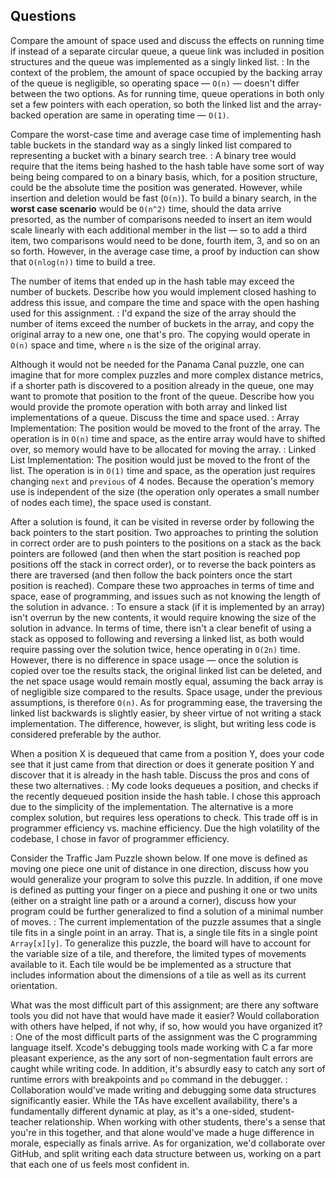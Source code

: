 ## Questions ##

Compare the amount of space used and discuss the effects on running time if instead of a separate circular queue, a queue link was included in position structures and the queue was implemented as a singly linked list.
: In the context of the problem, the amount of space occupied by the backing array of the queue is negligible, so operating space — `O(n)` — doesn't differ between the two options. As for running time, queue operations in both only set a few pointers with each operation, so both the linked list and the array-backed operation are same in operating time — `O(1)`.

Compare the worst-case time and average case time of implementing hash table buckets in the standard way as a singly linked list compared to representing a bucket with a binary search tree.
: A binary tree would require that the items being hashed to the hash table have some sort of way being being compared to on a binary basis, which, for a position structure, could be the absolute time the position was generated. However, while insertion and deletion would be fast (`O(n)`). To build a binary search, in the **worst case scenario** would be `O(n^2)` time, should the data arrive presorted, as the number of comparisons needed to insert an item would scale linearly with each additional member in the list — so to add a third item, two comparisons would need to be done, fourth item, 3, and so on an so forth. However, in the average case time, a proof by induction can show that `O(nlog(n))` time to build a tree.

The number of items that ended up in the hash table may exceed the number of buckets. Describe how you would implement closed hashing to address this issue, and compare the time and space with the open hashing used for this assignment.
: I'd expand the size of the array should the number of items exceed the number of buckets in the array, and copy the original array to a new one, one that's pro. The copying would operate in `O(n)` space and time, where `n` is the size of the original array.

Although it would not be needed for the Panama Canal puzzle, one can imagine that for more complex puzzles and more complex distance metrics, if a shorter path is discovered to a position already in the queue, one may want to promote that position to the front of the queue. Describe how you would provide the promote operation with both array and linked list implementations of a queue. Discuss the time and space used.
: Array Implementation: The position would be moved to the front of the array. The operation is in `O(n)` time and space, as the entire array would have to shifted over, so memory would have to be allocated for moving the array.
: Linked List Implementation: The position would just be moved to the front of the list. The operation is in `O(1)` time and space, as the operation just requires changing `next` and `previous` of 4 nodes. Because the operation's memory use is independent of the size (the operation only operates a small number of nodes each time), the space used is constant.

After a solution is found, it can be visited in reverse order by following the back pointers to the start position. Two approaches to printing the solution in correct order are to push pointers to the positions on a stack as the back pointers are followed (and then when the start position is reached pop positions off the stack in correct order), or to reverse the back pointers as there are traversed (and then follow the back pointers once the start position is reached). Compare these two approaches in terms of time and space, ease of programming, and issues such as not knowing the length of the solution in advance.
: To ensure a stack (if it is implemented by an array) isn't overrun by the new contents, it would require knowing the size of the solution in advance. In terms of time, there isn't a clear benefit of using a stack as opposed to following and reversing a linked list, as both would require passing over the solution twice, hence operating in `O(2n)` time. However, there is no difference in space usage — once the solution is copied over toe the results stack, the original linked list can be deleted, and the net space usage would remain mostly equal, assuming the back array is of negligible size compared to the results. Space usage, under the previous assumptions, is therefore `O(n)`. As for programming ease, the traversing the linked list backwards is slightly easier, by sheer virtue of not writing a stack implementation. The difference, however, is slight, but writing less code is considered preferable by the author.

When a position X is dequeued that came from a position Y, does your code see that it just came from that direction or does it generate position Y and discover that it is already in the hash table. Discuss the pros and cons of these two alternatives.
: My code looks dequeues a position, and checks if the recently dequeued position inside the hash table. I chose this approach due to the simplicity of the implementation. The alternative is a more complex solution, but requires less operations to check. This trade off is in programmer efficiency vs. machine efficiency. Due the high volatility of the codebase, I chose in favor of programmer efficiency. 

Consider the Traffic Jam Puzzle shown below. If one move is defined as moving one piece one unit of distance in one direction, discuss how you would generalize your program to solve this puzzle. In addition, if one move is defined as putting your finger on a piece and pushing it one or two units (either on a straight line path or a around a corner), discuss how your program could be further generalized to find a solution of a minimal number of moves.
: The current implementation of the puzzle assumes that a single tile fits in a single point in an array. That is, a single tile fits in a single point `Array[x][y]`. To generalize this puzzle, the board will have to account for the variable size of a tile, and therefore, the limited types of movements available to it. Each tile would be be implemented as a structure that includes information about the dimensions of a tile as well as its current orientation.

What was the most difficult part of this assignment; are there any software tools you did not have that would have made it easier? Would collaboration with others have helped, if not why, if so, how would you have organized it?
: One of the most difficult parts of the assignment was the C programming language itself. Xcode's debugging tools made working with C a far more pleasant experience, as the any sort of non-segmentation fault errors are caught while writing code. In addition, it's absurdly easy to catch any sort of runtime errors with breakpoints and `po` command in the debugger.
: Collaboration would've made writing and debugging some data structures significantly easier. While the TAs have excellent availability, there's a fundamentally different dynamic at play, as it's a one-sided, student-teacher relationship. When working with other students, there's a sense that you're in this together, and that alone would've made a huge difference in morale, especially as finals arrive. As for organization, we'd collaborate over GitHub, and split writing each data structure between us, working on a part that each one of us feels most confident in.